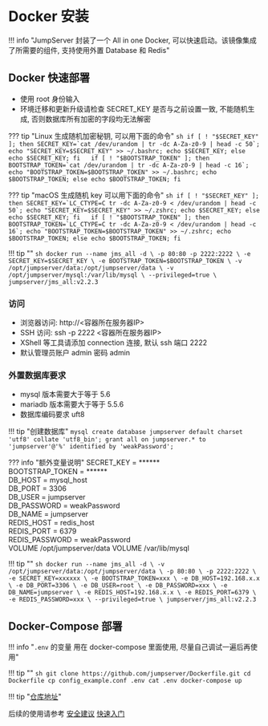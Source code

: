 # Docker 安装

!!! info "JumpServer 封装了一个 All in one Docker, 可以快速启动。该镜像集成了所需要的组件, 支持使用外置 Database 和 Redis"

## Docker 快速部署

- 使用 root 身份输入
- 环境迁移和更新升级请检查 SECRET_KEY 是否与之前设置一致, 不能随机生成, 否则数据库所有加密的字段均无法解密

??? tip "Linux 生成随机加密秘钥, 可以用下面的命令"
    ```sh
    if [ ! "$SECRET_KEY" ]; then
      SECRET_KEY=`cat /dev/urandom | tr -dc A-Za-z0-9 | head -c 50`;
      echo "SECRET_KEY=$SECRET_KEY" >> ~/.bashrc;
      echo $SECRET_KEY;
    else
      echo $SECRET_KEY;
    fi  
    if [ ! "$BOOTSTRAP_TOKEN" ]; then
      BOOTSTRAP_TOKEN=`cat /dev/urandom | tr -dc A-Za-z0-9 | head -c 16`;
      echo "BOOTSTRAP_TOKEN=$BOOTSTRAP_TOKEN" >> ~/.bashrc;
      echo $BOOTSTRAP_TOKEN;
    else
      echo $BOOTSTRAP_TOKEN;
    fi
    ```

??? tip "macOS 生成随机 key 可以用下面的命令"
    ```sh
    if [ ! "$SECRET_KEY" ]; then
      SECRET_KEY=`LC_CTYPE=C tr -dc A-Za-z0-9 < /dev/urandom | head -c 50`;
      echo "SECRET_KEY=$SECRET_KEY" >> ~/.zshrc;
      echo $SECRET_KEY;
    else
      echo $SECRET_KEY;
    fi  
    if [ ! "$BOOTSTRAP_TOKEN" ]; then
      BOOTSTRAP_TOKEN=`LC_CTYPE=C tr -dc A-Za-z0-9 < /dev/urandom | head -c 16`;
      echo "BOOTSTRAP_TOKEN=$BOOTSTRAP_TOKEN" >> ~/.zshrc;
      echo $BOOTSTRAP_TOKEN;
    else
      echo $BOOTSTRAP_TOKEN;
    fi
    ```

!!! tip ""
    ```sh
    docker run --name jms_all -d \
      -p 80:80 -p 2222:2222 \
      -e SECRET_KEY=$SECRET_KEY \
      -e BOOTSTRAP_TOKEN=$BOOTSTRAP_TOKEN \
      -v /opt/jumpserver/data:/opt/jumpserver/data \
      -v /opt/jumpserver/mysql:/var/lib/mysql \
      --privileged=true \
      jumpserver/jms_all:v2.2.3
    ```

### 访问

- 浏览器访问: http://<容器所在服务器IP>
- SSH 访问: ssh -p 2222 <容器所在服务器IP>
- XShell 等工具请添加 connection 连接, 默认 ssh 端口 2222
- 默认管理员账户 admin 密码 admin

### 外置数据库要求

- mysql 版本需要大于等于 5.6
- mariadb 版本需要大于等于 5.5.6
- 数据库编码要求 uft8

!!! tip "创建数据库"
    ```mysql
    create database jumpserver default charset 'utf8' collate 'utf8_bin';
    grant all on jumpserver.* to 'jumpserver'@'%' identified by 'weakPassword';
    ```


??? info "额外变量说明"
    SECRET_KEY = ******  
    BOOTSTRAP_TOKEN = ******  
    DB_HOST = mysql_host  
    DB_PORT = 3306  
    DB_USER = jumpserver  
    DB_PASSWORD = weakPassword  
    DB_NAME = jumpserver  
    REDIS_HOST = redis_host  
    REDIS_PORT = 6379  
    REDIS_PASSWORD = weakPassword  
    VOLUME /opt/jumpserver/data
    VOLUME /var/lib/mysql


!!! tip ""
    ```sh
    docker run --name jms_all -d \
      -v /opt/jumpserver/data:/opt/jumpserver/data \
      -p 80:80 \
      -p 2222:2222 \
      -e SECRET_KEY=xxxxxx \
      -e BOOTSTRAP_TOKEN=xxx \
      -e DB_HOST=192.168.x.x \
      -e DB_PORT=3306 \
      -e DB_USER=root \
      -e DB_PASSWORD=xxx \
      -e DB_NAME=jumpserver \
      -e REDIS_HOST=192.168.x.x \
      -e REDIS_PORT=6379 \
      -e REDIS_PASSWORD=xxx \
      --privileged=true \
      jumpserver/jms_all:v2.2.3
    ```

## Docker-Compose 部署

!!! info "`.env` 的变量 用在 docker-compose 里面使用, 尽量自己调试一遍后再使用"

!!! tip ""
    ```sh
    git clone https://github.com/jumpserver/Dockerfile.git
    cd Dockerfile
    cp config_example.conf .env
    cat .env
    docker-compose up
    ```

!!! tip "[仓库地址](https://github.com/jumpserver/Dockerfile)"

后续的使用请参考 [安全建议](install_security.md) [快速入门](../../admin-guide/quick_start/)
